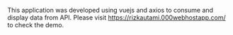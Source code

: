 This application was developed using vuejs and axios to consume and display data from API.
Please visit https://rizkautami.000webhostapp.com/ to check the demo.
